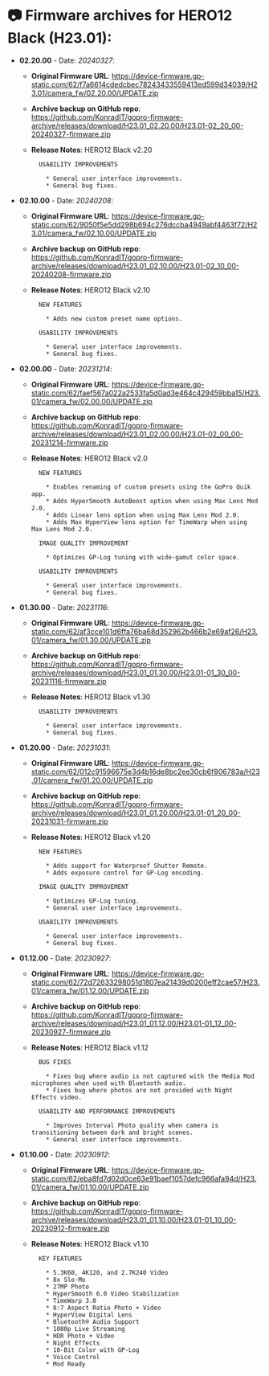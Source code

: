 # 📷 Firmware archives for HERO12 Black (H23.01):

- **02.20.00** - Date: *20240327*:
	- **Original Firmware URL**: https://device-firmware.gp-static.com/62/f7a6614cdedcbec78243433559413ed599d34039/H23.01/camera_fw/02.20.00/UPDATE.zip
	- **Archive backup on GitHub repo**: https://github.com/KonradIT/gopro-firmware-archive/releases/download/H23.01_02.20.00/H23.01-02_20_00-20240327-firmware.zip
	- **Release Notes**:
            HERO12 Black v2.20
			
			USABILITY IMPROVEMENTS
			
			  * General user interface improvements.
			  * General bug fixes.
			
			
- **02.10.00** - Date: *20240208*:
	- **Original Firmware URL**: https://device-firmware.gp-static.com/62/9050f5e5dd298b694c276dccba4949abf4463f72/H23.01/camera_fw/02.10.00/UPDATE.zip
	- **Archive backup on GitHub repo**: https://github.com/KonradIT/gopro-firmware-archive/releases/download/H23.01_02.10.00/H23.01-02_10_00-20240208-firmware.zip
	- **Release Notes**:
            HERO12 Black v2.10
			
			NEW FEATURES
			
			  * Adds new custom preset name options.
			
			USABILITY IMPROVEMENTS
			
			  * General user interface improvements.
			  * General bug fixes.
			
			
- **02.00.00** - Date: *20231214*:
	- **Original Firmware URL**: https://device-firmware.gp-static.com/62/faef567a022a2533fa5d0ad3e464c429459bba15/H23.01/camera_fw/02.00.00/UPDATE.zip
	- **Archive backup on GitHub repo**: https://github.com/KonradIT/gopro-firmware-archive/releases/download/H23.01_02.00.00/H23.01-02_00_00-20231214-firmware.zip
	- **Release Notes**:
            HERO12 Black v2.0
			
			NEW FEATURES
			
			  * Enables renaming of custom presets using the GoPro Quik app.
			  * Adds HyperSmooth AutoBoost option when using Max Lens Mod 2.0.
			  * Adds Linear lens option when using Max Lens Mod 2.0.
			  * Adds Max HyperView lens option for TimeWarp when using Max Lens Mod 2.0.
			
			IMAGE QUALITY IMPROVEMENT
			
			  * Optimizes GP-Log tuning with wide-gamut color space.
			
			USABILITY IMPROVEMENTS
			
			  * General user interface improvements.
			  * General bug fixes.
			
			
- **01.30.00** - Date: *20231116*:
	- **Original Firmware URL**: https://device-firmware.gp-static.com/62/af3cce101d6ffa76ba68d352962b466b2e69af26/H23.01/camera_fw/01.30.00/UPDATE.zip
	- **Archive backup on GitHub repo**: https://github.com/KonradIT/gopro-firmware-archive/releases/download/H23.01_01.30.00/H23.01-01_30_00-20231116-firmware.zip
	- **Release Notes**:
            HERO12 Black v1.30
			
			USABILITY IMPROVEMENTS
			
			  * General user interface improvements.
			  * General bug fixes.
			
			
- **01.20.00** - Date: *20231031*:
	- **Original Firmware URL**: https://device-firmware.gp-static.com/62/012c91596675e3d4b16de8bc2ee30cb6f806783a/H23.01/camera_fw/01.20.00/UPDATE.zip
	- **Archive backup on GitHub repo**: https://github.com/KonradIT/gopro-firmware-archive/releases/download/H23.01_01.20.00/H23.01-01_20_00-20231031-firmware.zip
	- **Release Notes**:
            HERO12 Black v1.20
			
			NEW FEATURES
			
			  * Adds support for Waterproof Shutter Remote.
			  * Adds exposure control for GP-Log encoding.
			
			IMAGE QUALITY IMPROVEMENT
			
			  * Optimizes GP-Log tuning.
			  * General user interface improvements. 
			
			USABILITY IMPROVEMENTS
			
			  * General user interface improvements.
			  * General bug fixes.
			
			
- **01.12.00** - Date: *20230927*:
	- **Original Firmware URL**: https://device-firmware.gp-static.com/62/72d72633298051d1807ea21439d0200eff2cae57/H23.01/camera_fw/01.12.00/UPDATE.zip
	- **Archive backup on GitHub repo**: https://github.com/KonradIT/gopro-firmware-archive/releases/download/H23.01_01.12.00/H23.01-01_12_00-20230927-firmware.zip
	- **Release Notes**:
            HERO12 Black v1.12
			
			BUG FIXES
			
			  * Fixes bug where audio is not captured with the Media Mod microphones when used with Bluetooth audio.
			  * Fixes bug where photos are not provided with Night Effects video.
			
			USABILITY AND PERFORMANCE IMPROVEMENTS
			
			  * Improves Interval Photo quality when camera is transitioning between dark and bright scenes.
			  * General user interface improvements. 
			
			
- **01.10.00** - Date: *20230912*:
	- **Original Firmware URL**: https://device-firmware.gp-static.com/62/eba8fd7d02d0ce63e91baef1057defc966afa94d/H23.01/camera_fw/01.10.00/UPDATE.zip
	- **Archive backup on GitHub repo**: https://github.com/KonradIT/gopro-firmware-archive/releases/download/H23.01_01.10.00/H23.01-01_10_00-20230912-firmware.zip
	- **Release Notes**:
            HERO12 Black v1.10
			
			KEY FEATURES
			
			  * 5.3K60, 4K120, and 2.7K240 Video
			  * 8x Slo-Mo
			  * 27MP Photo
			  * HyperSmooth 6.0 Video Stabilization
			  * TimeWarp 3.0
			  * 8:7 Aspect Ratio Photo + Video
			  * HyperView Digital Lens
			  * Bluetooth® Audio Support
			  * 1080p Live Streaming
			  * HDR Photo + Video
			  * Night Effects
			  * 10-Bit Color with GP-Log
			  * Voice Control
			  * Mod Ready
			
			

